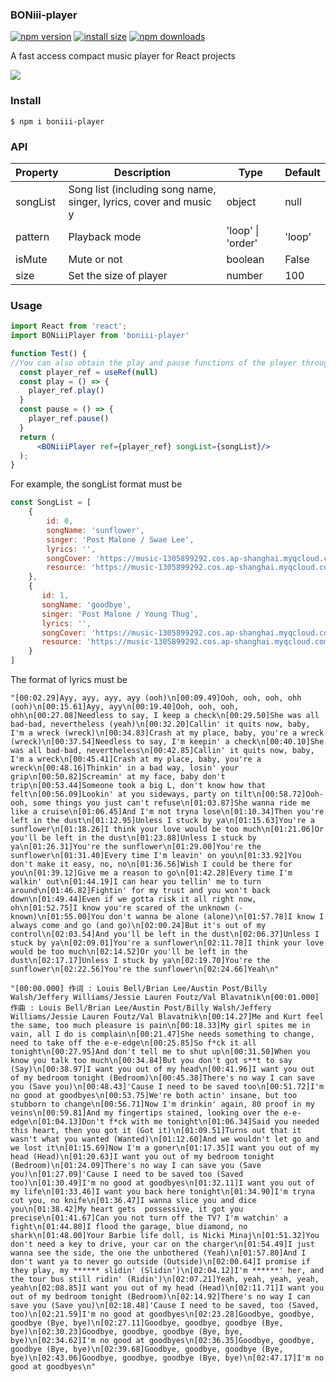 ### BONiii-player

[![npm version](https://img.shields.io/npm/v/boniii-player.svg?style=flat-square)](https://www.npmjs.org/package/boniii-player)    [![install size](https://img.shields.io/badge/dynamic/json?url=https://packagephobia.com/v2/api.json?p=boniii-player&query=$.install.pretty&label=install%20size&style=flat-square)](https://packagephobia.now.sh/result?p=boniii-player)    [![npm downloads](https://img.shields.io/npm/dm/boniii-player.svg?style=flat-square)](https://npm-stat.com/charts.html?package=boniii-player)

A fast access compact music player for React projects

![](https://music-1305899292.cos.ap-shanghai.myqcloud.com/example.png)

### Install

```
$ npm i boniii-player
```

### API

| Property | Description                                                  | Type              | Default |
| -------- | ------------------------------------------------------------ | ----------------- | ------- |
| songList | Song list (including song name, singer, lyrics, cover and music y | object            | null    |
| pattern  | Playback mode                                                | 'loop' \| 'order' | 'loop'  |
| isMute   | Mute or not                                                  | boolean           | False   |
| size     | Set the size of player                                       | number            | 100     |

### Usage

```jsx
import React from 'react';
import BONiiiPlayer from 'boniii-player'

function Test() {
//You can also obtain the play and pause functions of the player through ref
  const player_ref = useRef(null)
  const play = () => {
    player_ref.play()
  }
  const pause = () => {
    player_ref.pause()
  }
  return (
      <BONiiiPlayer ref={player_ref} songList={songList}/>
  );
}
```

For example, the songList format must be

```js
const SongList = [
    {
        id: 0, 
        songName: 'sunflower', 
        singer: 'Post Malone / Swae Lee', 
        lyrics: '', 
        songCover: 'https://music-1305899292.cos.ap-shanghai.myqcloud.com/0.jpg', 
        resource: 'https://music-1305899292.cos.ap-shanghai.myqcloud.com/0.mp3'
    },
    {
       id: 1, 
       songName: 'goodbye', 
       singer: 'Post Malone / Young Thug', 
       lyrics: '', 
       songCover: 'https://music-1305899292.cos.ap-shanghai.myqcloud.com/1.jpg', 
       resource: 'https://music-1305899292.cos.ap-shanghai.myqcloud.com/1.mp3'
    }
]
```

The format of lyrics must be

```
"[00:02.29]Ayy, ayy, ayy, ayy (ooh)\n[00:09.49]Ooh, ooh, ooh, ohh (ooh)\n[00:15.61]Ayy, ayy\n[00:19.40]Ooh, ooh, ooh, ohh\n[00:27.08]Needless to say, I keep a check\n[00:29.50]She was all bad-bad, nevertheless (yeah)\n[00:32.20]Callin' it quits now, baby, I'm a wreck (wreck)\n[00:34.83]Crash at my place, baby, you're a wreck (wreck)\n[00:37.54]Needless to say, I'm keepin' a check\n[00:40.10]She was all bad-bad, nevertheless\n[00:42.85]Callin' it quits now, baby, I'm a wreck\n[00:45.41]Crash at my place, baby, you're a wreck\n[00:48.16]Thinkin' in a bad way, losin' your grip\n[00:50.82]Screamin' at my face, baby don't trip\n[00:53.44]Someone took a big L, don't know how that felt\n[00:56.09]Lookin' at you sideways, party on tilt\n[00:58.72]Ooh-ooh, some things you just can't refuse\n[01:03.87]She wanna ride me like a cruise\n[01:06.45]And I'm not tryna lose\n[01:10.34]Then you're left in the dust\n[01:12.95]Unless I stuck by ya\n[01:15.63]You're a sunflower\n[01:18.26]I think your love would be too much\n[01:21.06]Or you'll be left in the dust\n[01:23.88]Unless I stuck by ya\n[01:26.31]You're the sunflower\n[01:29.00]You're the sunflower\n[01:31.40]Every time I'm leavin' on you\n[01:33.92]You don't make it easy, no, no\n[01:36.56]Wish I could be there for you\n[01:39.12]Give me a reason to go\n[01:42.28]Every time I'm walkin' out\n[01:44.19]I can hear you tellin' me to turn around\n[01:46.82]Fightin' for my trust and you won't back down\n[01:49.44]Even if we gotta risk it all right now, oh\n[01:52.75]I know you're scared of the unknown (-known)\n[01:55.00]You don't wanna be alone (alone)\n[01:57.78]I know I always come and go (and go)\n[02:00.24]But it's out of my control\n[02:03.54]And you'll be left in the dust\n[02:06.37]Unless I stuck by ya\n[02:09.01]You're a sunflower\n[02:11.78]I think your love would be too much\n[02:14.52]Or you'll be left in the dust\n[02:17.17]Unless I stuck by ya\n[02:19.70]You're the sunflower\n[02:22.56]You're the sunflower\n[02:24.66]Yeah\n"
```

```
"[00:00.000] 作词 : Louis Bell/Brian Lee/Austin Post/Billy Walsh/Jeffery Williams/Jessie Lauren Foutz/Val Blavatnik\n[00:01.000] 作曲 : Louis Bell/Brian Lee/Austin Post/Billy Walsh/Jeffery Williams/Jessie Lauren Foutz/Val Blavatnik\n[00:14.27]Me and Kurt feel the same, too much pleasure is pain\n[00:18.33]My girl spites me in vain, all I do is complain\n[00:21.47]She needs something to change, need to take off the e-e-edge\n[00:25.85]So f*ck it all tonight\n[00:27.95]And don't tell me to shut up\n[00:31.50]When you know you talk too much\n[00:34.84]But you don't got s**t to say (Say)\n[00:38.97]I want you out of my head\n[00:41.96]I want you out of my bedroom tonight (Bedroom)\n[00:45.38]There's no way I can save you (Save you)\n[00:48.43]'Cause I need to be saved too\n[00:51.72]I'm no good at goodbyes\n[00:53.75]We're both actin' insane, but too stubborn to change\n[00:56.71]Now I'm drinkin' again, 80 proof in my veins\n[00:59.81]And my fingertips stained, looking over the e-e-edge\n[01:04.13]Don't f*ck with me tonight\n[01:06.34]Said you needed this heart, then you got it (Got it)\n[01:09.51]Turns out that it wasn't what you wanted (Wanted)\n[01:12.60]And we wouldn't let go and we lost it\n[01:15.69]Now I'm a goner\n[01:17.35]I want you out of my head (Head)\n[01:20.63]I want you out of my bedroom tonight (Bedroom)\n[01:24.09]There's no way I can save you (Save you)\n[01:27.09]'Cause I need to be saved too (Saved too)\n[01:30.49]I'm no good at goodbyes\n[01:32.11]I want you out of my life\n[01:33.46]I want you back here tonight\n[01:34.90]I'm tryna cut you, no knife\n[01:36.47]I wanna slice you and dice you\n[01:38.42]My heart gets  possessive, it got you precise\n[01:41.67]Can you not turn off the TV? I'm watchin' a  fight\n[01:44.80]I flood the garage, blue diamond, no shark\n[01:48.00]Your Barbie life doll, is Nicki Minaj\n[01:51.32]You don't need a key to drive, your car on the charger\n[01:54.49]I just wanna see the side, the one the unbothered (Yeah)\n[01:57.80]And I don't want ya to never go outside (Outside)\n[02:00.64]I promise if they play, my ****** slidin' (Slidin')\n[02:04.12]I'm ******' her, and the tour bus still ridin' (Ridin')\n[02:07.21]Yeah, yeah, yeah, yeah, yeah\n[02:08.85]I want you out of my head (Head)\n[02:11.71]I want you out of my bedroom tonight (Bedroom)\n[02:14.92]There's no way I can save you (Save you)\n[02:18.48]'Cause I need to be saved, too (Saved, too)\n[02:21.59]I'm no good at goodbyes\n[02:23.28]Goodbye, goodbye, goodbye (Bye, bye)\n[02:27.11]Goodbye, goodbye, goodbye (Bye, bye)\n[02:30.23]Goodbye, goodbye, goodbye (Bye, bye, bye)\n[02:34.62]I'm no good at goodbyes\n[02:36.35]Goodbye, goodbye, goodbye (Bye, bye)\n[02:39.68]Goodbye, goodbye, goodbye (Bye, bye)\n[02:43.06]Goodbye, goodbye, goodbye (Bye, bye)\n[02:47.17]I'm no good at goodbyes\n"
```

